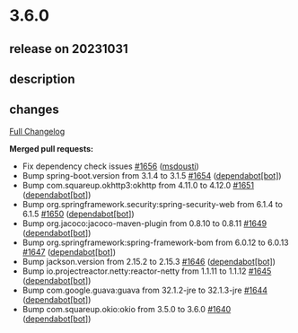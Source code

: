 # 3.6.0

## release on 20231031

## description

## changes

<a href="https://github.com/zalando/logbook/compare/3.5.0...3.6.0">Full Changelog</a>

<strong>Merged pull requests:</strong>

* Fix dependency check issues <a href="https://github.com/zalando/logbook/pull/1656" data-hovercard-type="pull_request" data-hovercard-url="/zalando/logbook/pull/1656/hovercard">#1656</a> (<a href="https://github.com/msdousti">msdousti</a>)
* Bump spring-boot.version from 3.1.4 to 3.1.5 <a href="https://github.com/zalando/logbook/pull/1654" data-hovercard-type="pull_request" data-hovercard-url="/zalando/logbook/pull/1654/hovercard">#1654</a> (<a href="https://github.com/apps/dependabot">dependabot[bot]</a>)
* Bump com.squareup.okhttp3:okhttp from 4.11.0 to 4.12.0 <a href="https://github.com/zalando/logbook/pull/1651" data-hovercard-type="pull_request" data-hovercard-url="/zalando/logbook/pull/1651/hovercard">#1651</a> (<a href="https://github.com/apps/dependabot">dependabot[bot]</a>)
* Bump org.springframework.security:spring-security-web from 6.1.4 to 6.1.5 <a href="https://github.com/zalando/logbook/pull/1650" data-hovercard-type="pull_request" data-hovercard-url="/zalando/logbook/pull/1650/hovercard">#1650</a> (<a href="https://github.com/apps/dependabot">dependabot[bot]</a>)
* Bump org.jacoco:jacoco-maven-plugin from 0.8.10 to 0.8.11 <a href="https://github.com/zalando/logbook/pull/1649" data-hovercard-type="pull_request" data-hovercard-url="/zalando/logbook/pull/1649/hovercard">#1649</a> (<a href="https://github.com/apps/dependabot">dependabot[bot]</a>)
* Bump org.springframework:spring-framework-bom from 6.0.12 to 6.0.13 <a href="https://github.com/zalando/logbook/pull/1647" data-hovercard-type="pull_request" data-hovercard-url="/zalando/logbook/pull/1647/hovercard">#1647</a> (<a href="https://github.com/apps/dependabot">dependabot[bot]</a>)
* Bump jackson.version from 2.15.2 to 2.15.3 <a href="https://github.com/zalando/logbook/pull/1646" data-hovercard-type="pull_request" data-hovercard-url="/zalando/logbook/pull/1646/hovercard">#1646</a> (<a href="https://github.com/apps/dependabot">dependabot[bot]</a>)
* Bump io.projectreactor.netty:reactor-netty from 1.1.11 to 1.1.12 <a href="https://github.com/zalando/logbook/pull/1645" data-hovercard-type="pull_request" data-hovercard-url="/zalando/logbook/pull/1645/hovercard">#1645</a> (<a href="https://github.com/apps/dependabot">dependabot[bot]</a>)
* Bump com.google.guava:guava from 32.1.2-jre to 32.1.3-jre <a href="https://github.com/zalando/logbook/pull/1644" data-hovercard-type="pull_request" data-hovercard-url="/zalando/logbook/pull/1644/hovercard">#1644</a> (<a href="https://github.com/apps/dependabot">dependabot[bot]</a>)
* Bump com.squareup.okio:okio from 3.5.0 to 3.6.0 <a href="https://github.com/zalando/logbook/pull/1640" data-hovercard-type="pull_request" data-hovercard-url="/zalando/logbook/pull/1640/hovercard">#1640</a> (<a href="https://github.com/apps/dependabot">dependabot[bot]</a>)

